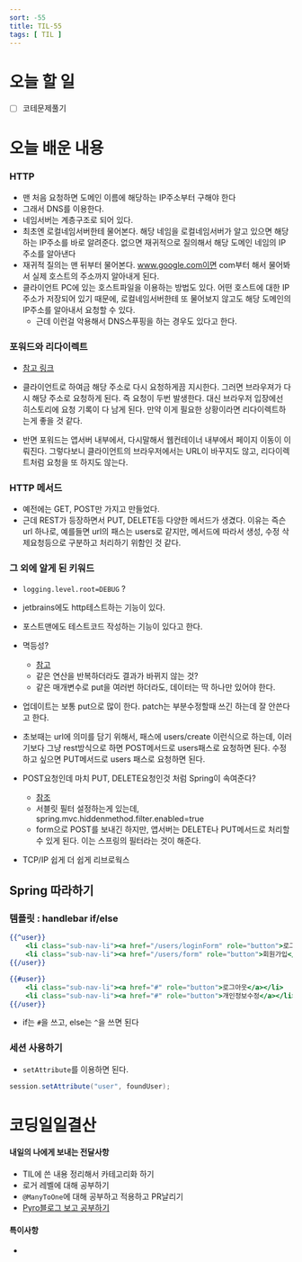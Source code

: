 ```yaml
---
sort: -55
title: TIL-55
tags: [ TIL ]
---
```


# 오늘 할 일

- [ ] 코테문제풀기

# 오늘 배운 내용  

### HTTP

* 맨 처음 요청하면 도메인 이름에 해당하는 IP주소부터 구해야 한다
* 그래서 DNS를 이용한다.
* 네임서버는 계층구조로 되어 있다.
* 최초엔 로컬네임서버한테 물어본다. 해당 네임을 로컬네임서버가 알고 있으면 해당하는 IP주소를 바로 알려준다. 없으면 재귀적으로 질의해서 해당 도메인 네임의 IP주소를 알아낸다
* 재귀적 질의는 맨 뒤부터 물어본다. www.google.com이면 com부터 해서 물어봐서 실제 호스트의 주소까지 알아내게 된다.
* 클라이언트 PC에 있는 호스트파일을 이용하는 방법도 있다. 어떤 호스트에 대한 IP주소가 저장되어 있기 때문에, 로컬네임서버한테 또 물어보지 않고도 해당 도메인의 IP주소를 알아내서 요청할 수 있다.
  * 근데 이런걸 악용해서 DNS스푸핑을 하는 경우도 있다고 한다.

### 포워드와 리다이렉트

* [참고 링크](https://junhyunny.blogspot.com/2019/12/forwarding-redirect.html)

* 클라이언트로 하여금 해당 주소로 다시 요청하게끔 지시한다. 그러면 브라우져가 다시 해당 주소로 요청하게 된다. 즉 요청이 두번 발생한다. 대신 브라우저 입장에선 히스토리에 요청 기록이 다 남게 된다. 만약 이게 필요한 상황이라면 리다이렉트하는게 좋을 것 같다.
* 반면 포워드는 앱서버 내부에서, 다시말해서 웹컨테이너 내부에서 페이지 이동이 이뤄진다. 그렇다보니 클라이언트의 브라우저에서는 URL이 바꾸지도 않고, 리다이렉트처럼 요청을 또 하지도 않는다.

### HTTP 메서드

* 예전에는 GET, POST만 가지고 만들었다.
* 근데 REST가 등장하면서 PUT, DELETE등 다양한 메서드가 생겼다. 이유는 즉슨 url 하나로, 예를들면 url의 패스는 users로 같지만, 메서드에 따라서 생성, 수정 삭제요청등으로 구분하고 처리하기 위함인 것 같다.

### 그 외에 알게 된 키워드

* `logging.level.root=DEBUG` ?

* jetbrains에도 http테스트하는 기능이 있다.
* 포스트맨에도 테스트코드 작성하는 기능이 있다고 한다.
* 멱등성?
  * [참고](https://ko.wikipedia.org/wiki/%EB%A9%B1%EB%93%B1%EB%B2%95%EC%B9%99)
  * 같은 연산을 반복하더라도 결과가 바뀌지 않는 것?
  * 같은 매개변수로 put을 여러번 하더라도, 데이터는 딱 하나만 있어야 한다.
* 업데이트는 보통 put으로 많이 한다. patch는 부분수정할때 쓰긴 하는데 잘 안쓴다고 한다.
* 초보때는 url에 의미를 담기 위해서, 패스에 users/create 이런식으로 하는데, 이러기보다 그냥 rest방식으로 하면 POST메서드로 users패스로 요청하면 된다. 수정하고 싶으면 PUT메서드로 users 패스로 요청하면 된다.
* POST요청인데 마치 PUT, DELETE요청인것 처럼 Spring이 속여준다?
  * [참조](http://honeymon.io/tech/2019/11/06/spring-boot-2.2.html)
  * 서블릿 필터 설정하는게 있는데, spring.mvc.hiddenmethod.filter.enabled=true
  * form으로 POST를 보내긴 하지만, 앱서버는 DELETE나 PUT메서드로 처리할 수 있게 된다. 이는 스프링의 필터라는 것이 해준다.

* TCP/IP 쉽게 더 쉽게 리브로웍스

## Spring 따라하기

### 템플릿 : handlebar if/else

```handlebars
{{^user}}
	<li class="sub-nav-li"><a href="/users/loginForm" role="button">로그인</a></li>
	<li class="sub-nav-li"><a href="/users/form" role="button">회원가입</a></li>
{{/user}}

{{#user}}
	<li class="sub-nav-li"><a href="#" role="button">로그아웃</a></li>
	<li class="sub-nav-li"><a href="#" role="button">개인정보수정</a></li>
{{/user}}
```

* if는 `#`을 쓰고, else는 `^`을 쓰면 된다

### 세션 사용하기

* `setAttribute`를 이용하면 된다.

```java
session.setAttribute("user", foundUser);
```





# 코딩일일결산

#### 내일의 나에게 보내는 전달사항

* TIL에 쓴 내용 정리해서 카테고리화 하기
* 로거 레벨에 대해 공부하기
* `@ManyToOne`에 대해 공부하고 적용하고 PR날리기
* [Pyro블로그 보고 공부하기](https://www.notion.so/REST-4cebf855900b4b0496acce657b5c8104)

#### 특이사항

* 
